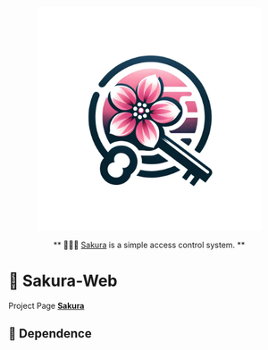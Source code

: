 <div align="center">
<img src="https://raw.githubusercontent.com/niwaniwa/Project-Sakura/main/Assets/icon.png" alt="Sakura logo" width="400"/>

** 🔑🌸🔑 [Sakura](https://github.com/niwaniwa/Project-Sakura) is a simple access control system. **

</div>

# 🌸 Sakura-Web

Project Page **[Sakura](https://github.com/niwaniwa/Project-Sakura)**

## 💉 Dependence
